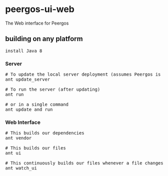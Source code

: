 # peergos-ui-web
The Web interface for Peergos

## building on any platform

<pre>
install Java 8
</pre>

### Server
<pre>
# To update the local server deployment (assumes Peergos is in ../Peergos)
ant update_server

# To run the server (after updating)
ant run

# or in a single command
ant update_and_run
</pre>

### Web Interface
<pre>
# This builds our dependencies
ant vendor

# This builds our files
ant ui

# This continuously builds our files whenever a file changes or is added
ant watch_ui

</pre>
